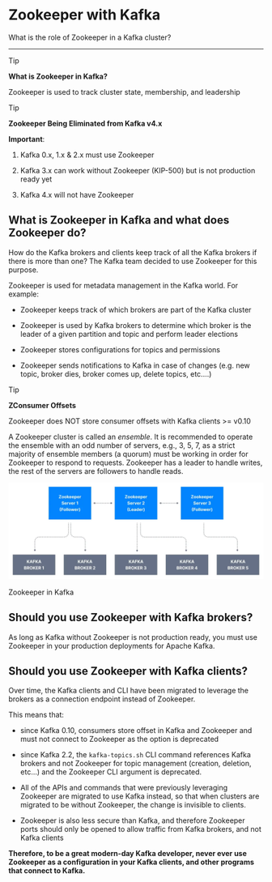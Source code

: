 Zookeeper with Kafka
====================

What is the role of Zookeeper in a Kafka cluster?

* * *

> [!TIP]
> **What is Zookeeper in Kafka?**
>
> Zookeeper is used to track cluster state, membership, and leadership

> [!TIP]
> **Zookeeper Being Eliminated from Kafka v4.x**
>
> **Important**:
>
> 1.  Kafka 0.x, 1.x & 2.x must use Zookeeper
>     
> 2.  Kafka 3.x can work without Zookeeper (KIP-500) but is not production ready yet
>     
> 3.  Kafka 4.x will not have Zookeeper


What is Zookeeper in Kafka and what does Zookeeper do?
------------------------------------------------------

[](#What-is-Zookeeper-in-Kafka-and-what-does-Zookeeper-do?-0)

How do the Kafka brokers and clients keep track of all the Kafka brokers if there is more than one? The Kafka team decided to use Zookeeper for this purpose.

Zookeeper is used for metadata management in the Kafka world. For example:

*   Zookeeper keeps track of which brokers are part of the Kafka cluster
    
*   Zookeeper is used by Kafka brokers to determine which broker is the leader of a given partition and topic and perform leader elections
    
*   Zookeeper stores configurations for topics and permissions
    
*   Zookeeper sends notifications to Kafka in case of changes (e.g. new topic, broker dies, broker comes up, delete topics, etc.…)
    

> [!TIP]
> **ZConsumer Offsets**
>
> Zookeeper does NOT store consumer offsets with Kafka clients >= v0.10

A Zookeeper cluster is called an _ensemble_. It is recommended to operate the ensemble with an odd number of servers, e.g., 3, 5, 7, as a strict majority of ensemble members (a quorum) must be working in order for Zookeeper to respond to requests. Zookeeper has a leader to handle writes, the rest of the servers are followers to handle reads.

![alt text](./static/images/Zookeeper_with_Kafka_1.webp "Zookeeper with Kafka 1")

Zookeeper in Kafka

Should you use Zookeeper with Kafka brokers?
--------------------------------------------

[](#Should-you-use-Zookeeper-with-Kafka-brokers?-1)

As long as Kafka without Zookeeper is not production ready, you must use Zookeeper in your production deployments for Apache Kafka.

Should you use Zookeeper with Kafka clients?
--------------------------------------------

[](#Should-you-use-Zookeeper-with-Kafka-clients?-2)

Over time, the Kafka clients and CLI have been migrated to leverage the brokers as a connection endpoint instead of Zookeeper.

This means that:

*   since Kafka 0.10, consumers store offset in Kafka and Zookeeper and must not connect to Zookeeper as the option is deprecated
    
*   since Kafka 2.2, the `kafka-topics.sh` CLI command references Kafka brokers and not Zookeeper for topic management (creation, deletion, etc...) and the Zookeeper CLI argument is deprecated.
    
*   All of the APIs and commands that were previously leveraging Zookeeper are migrated to use Kafka instead, so that when clusters are migrated to be without Zookeeper, the change is invisible to clients.
    
*   Zookeeper is also less secure than Kafka, and therefore Zookeeper ports should only be opened to allow traffic from Kafka brokers, and not Kafka clients
    

**Therefore, to be a great modern-day Kafka developer, never ever use Zookeeper as a configuration in your Kafka clients, and other programs that connect to Kafka.**